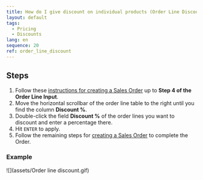 ```yaml
---
title: How do I give discount on individual products (Order Line Discounts)?
layout: default
tags:
  - Pricing
  - Discounts
lang: en
sequence: 20
ref: order_line_discount
---
```


## Steps
1. Follow these [instructions for creating a Sales Order](SalesOrder_recording) up to **Step 4 of the Order Line Input**.
1. Move the horizontal scrollbar of the order line table to the right until you find the column **Discount %**.
1. Double-click the field **Discount %** of the order lines you want to discount and enter a percentage there.
1. Hit `ENTER` to apply.
1. Follow the remaining steps for [creating a Sales Order](SalesOrder_recording) to complete the Order.

### Example
![](assets/Order line discount.gif)
